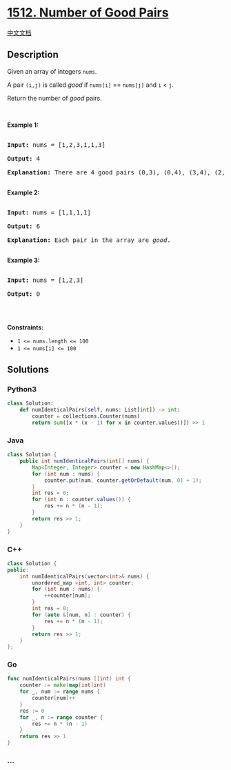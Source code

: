 # [1512. Number of Good Pairs](https://leetcode.com/problems/number-of-good-pairs)

[中文文档](/solution/1500-1599/1512.Number%20of%20Good%20Pairs/README.md)

## Description

<p>Given an array of integers&nbsp;<code>nums</code>.</p>

<p>A pair&nbsp;<code>(i,j)</code>&nbsp;is called <em>good</em> if&nbsp;<code>nums[i]</code> == <code>nums[j]</code> and <code>i</code> &lt; <code>j</code>.</p>

<p>Return the number of <em>good</em> pairs.</p>

<p>&nbsp;</p>

<p><strong>Example 1:</strong></p>

<pre>

<strong>Input:</strong> nums = [1,2,3,1,1,3]

<strong>Output:</strong> 4

<strong>Explanation: </strong>There are 4 good pairs (0,3), (0,4), (3,4), (2,5) 0-indexed.

</pre>

<p><strong>Example 2:</strong></p>

<pre>

<strong>Input:</strong> nums = [1,1,1,1]

<strong>Output:</strong> 6

<strong>Explanation: </strong>Each pair in the array are <em>good</em>.

</pre>

<p><strong>Example 3:</strong></p>

<pre>

<strong>Input:</strong> nums = [1,2,3]

<strong>Output:</strong> 0

</pre>

<p>&nbsp;</p>

<p><strong>Constraints:</strong></p>

<ul>
	<li><code>1 &lt;= nums.length &lt;= 100</code></li>
	<li><code>1 &lt;= nums[i] &lt;= 100</code></li>
</ul>

## Solutions

<!-- tabs:start -->

### **Python3**

```python
class Solution:
    def numIdenticalPairs(self, nums: List[int]) -> int:
        counter = collections.Counter(nums)
        return sum([x * (x - 1) for x in counter.values()]) >> 1
```

### **Java**

```java
class Solution {
    public int numIdenticalPairs(int[] nums) {
        Map<Integer, Integer> counter = new HashMap<>();
        for (int num : nums) {
            counter.put(num, counter.getOrDefault(num, 0) + 1);
        }
        int res = 0;
        for (int n : counter.values()) {
            res += n * (n - 1);
        }
        return res >> 1;
    }
}
```

### **C++**

```cpp
class Solution {
public:
    int numIdenticalPairs(vector<int>& nums) {
        unordered_map <int, int> counter;
        for (int num : nums) {
            ++counter[num];
        }
        int res = 0;
        for (auto &[num, n] : counter) {
            res += n * (n - 1);
        }
        return res >> 1;
    }
};
```

### **Go**

```go
func numIdenticalPairs(nums []int) int {
	counter := make(map[int]int)
	for _, num := range nums {
		counter[num]++
	}
	res := 0
	for _, n := range counter {
		res += n * (n - 1)
	}
	return res >> 1
}
```

### **...**

```

```

<!-- tabs:end -->
